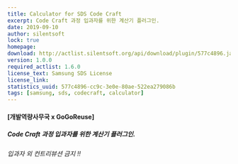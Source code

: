 ```yaml
---
title: Calculator for SDS Code Craft
excerpt: Code Craft 과정 입과자를 위한 계산기 플러그인.
date: 2019-09-10
author: silentsoft
lock: true
homepage: 
download: http://actlist.silentsoft.org/api/download/plugin/577c4896.jar
version: 1.0.0
required_actlist: 1.6.0
license_text: Samsung SDS License
license_link: 
statistics_uuid: 577c4896-cc9c-3e0e-80ae-522ea279086b
tags: [samsung, sds, codecraft, calculator]
---
```


#### [개발역량사무국 x GoGoReuse]
##### Code Craft 과정 입과자를 위한 계산기 플러그인.

###### 입과자 외 컨트리뷰션 금지 !!
